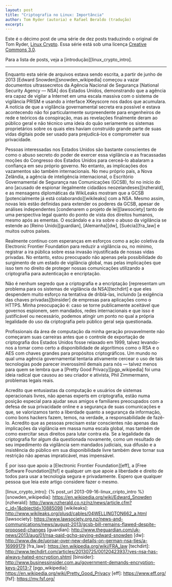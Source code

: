 ```yaml
---
layout: post
title: "Criptografia no Linux: Importância"
author: Tom Ryder (autoria) e Rafael Beraldo (tradução)
excerpt:
---
```


Este é o décimo post de uma série de dez posts traduzindo o original de Tom
Ryder, [Linux Crypto][linux_crypto]. Essa série está sob uma licença [Creative
Commons 3.0][cc].

Para a lista de posts, veja a [introdução][linux_crypto_intro].

---

Enquanto esta série de arquivos estava sendo escrita, a partir de junho de 2013
[Edward Snowden][snowden_wikipedia] começou a vazar documentos ultrassecretos
da Agência Nacional de Segurança [National Security Agency — NSA] dos Estados
Unidos, demonstrando que a agência era capaz de vigilar a Internet em uma
escala massiva com o sistema de vigilância PRISM e usando a interface XKeyscore
nos dados que acumulara. A notícia de que a vigilância governamental secreta
era possível e estava acontecendo não foi particularmente surpreendente para
engenheiros de rede e teóricos da conspiração, mas as revelações finalmente
deram ao público geral e não técnico uma ideia do quão seriamente os sistemas
proprietários sobre os quais eles haviam construído grande parte de suas vidas
digitais pode ser usado para prejudicá-los e comprometer sua privacidade.

Pessoas interessadas nos Estados Unidos são bastante conscientes de como o
abuso secreto do poder de exercer essa vigilância e as fracassadas moções do
Congresso dos Estados Unidos para cerceá-lo abalaram a confiança em seu próprio
governo. No entanto, as implicações dos vazamentos são também internacionais.
No meu próprio país, a Nova Zelândia, a agência de inteligência internacional,
o Escritório Governamental de Segurança nas Comunicações (GCSB), foi no início
do ano [acusado de espionar ilegalmente cidadãos neozelandeses][nzherald], e as
mensagens diplomáticas da WikiLeaks mostram que a GCSB [potencialmente já está
colaborando][wikileaks] com a NSA. Mesmo assim, novas leis estão definidas para
extender os poderes da GCSB, apesar de análises independentes [condenarem o
projeto de lei][lawsociety] tanto de uma perspectiva legal quanto do ponto de
vista dos direitos humanos, mesmo após as ementas. O escândalo e a ira sobre o
abuso da vigilância se estende ao [Reino Unido][guardian], [Alemanha][dw],
[Suécia][fra_law] e muitos outros países.

Realmente continuo com esperanças em esforços como a ação coletiva da
Electronic Frontier Foundation para reduzir a vigilância ou, no mínimo,
registrar a ira pública sobre essa invasão injustificada de nossas vidas
privadas. No entanto, estou preocupado não apenas pela possibilidade do
surgimento de um estado de vigilância global, mas pelas implicações que isso
tem no direito de proteger nossas comunicações utilizando a criptografia para
autenticação e encriptação.

Não é nenhum segredo que a criptografia e a encriptação [representam um
problema para os sistemas de vigilância da NSA][techdirt] e que eles despendem
muito esforço na tentativa de driblá-las, incluindo [a exigência das chaves
privadas][binsider] de empresas para aplicações como o HTTPS. Minha preocupação
é: caso se torne publicamente aceitável que governos espionem, sem mandados,
redes internacionais e que isso é justificável ou necessário, podemos atingir
um ponto no qual a própria legalidade do uso da criptografia pelo público geral
seja questionada.

Profissionais da área de computação da minha geração provavelmente não
começaram suas carreiras antes que o controle de exportação de criptografia dos
Estados Unidos fosse relaxado em 1999, talvez levando-nos a tomar como certo a
disponibilidade de algorítimos como o RSA e o AES com chaves grandes para
propósitos criptográficos. Um mundo no qual uma agência governamental tentaria
ativamente cercear o uso de tais tecnologias pode parecer inverossímil demais
para nós — talvez menos para quem se lembra que a [Pretty Good
Privacy][pgp_wikipedia] foi uma ideia radical que causou ao seu criador e
ativista, Phil Zimmermann, problemas legais reais.

Acredito que entusiastas da computação e usuários de sistemas operacionais
livres, não apenas experts em criptografia, estão numa posição especial para
ajudar seus amigos e familiares preocupados com a defesa de sua privacidade
online e a segurança de suas comunicações e que, se valorizamos tanto a
liberdade quanto a segurança da informação, como bons hackers fazem, temos, na
verdade, a responsabilidade de fazê-lo. Acredito que as pessoas precisam estar
conscientes não apenas das implicações da vigilância em massa numa escala
global, mas também de como exercitar seus direitos para lutar contra ela. Se a
legalidade da criptografia for algum dia questionada novamente, como um
resultado de seu impedimento da vigilância sem mandados judiciais, sua difusão
e a insistência do público em sua disponibilidade livre também deve tornar sua
restrição não apenas impraticável, mas impensável.

É por isso que apoio a [Electronic Frontier Foundation][eff], a [Free Software
Foundation][fsf] e qualquer um que apoie a liberdade e direito de todos para
usar a tecnologia segura e privadamente. Espero que qualquer pessoa que leia
este artigo considere fazer o mesmo.

[linux_crypto]: http://blog.sanctum.geek.nz/series/linux-crypto/
[cc]: http://creativecommons.org/licenses/by-nc-sa/3.0/
[linux_crypto_intro]: {% post_url 2013-09-16-linux_cripto_intro %}
[snowden_wikipedia]: https://en.wikipedia.org/wiki/Edward_Snowden
[nzherald]: http://www.nzherald.co.nz/nz/news/article.cfm?c_id=1&objectid=10885098
[wikileaks]: http://www.wikileaks.org/plusd/cables/04WELLINGTON662_a.html
[lawsociety]: https://www.lawsociety.org.nz/news-and-communications/news/august-2013/gcsb-bill-remains-flawed-despite-proposed-changes
[guardian]: http://www.theguardian.com/uk-news/2013/aug/01/nsa-paid-gchq-spying-edward-snowden
[dw]: http://www.dw.de/uproar-over-new-details-on-german-nsa-ties/a-16999179
[fra_law]: https://en.wikipedia.org/wiki/FRA_law
[techdirt]: http://www.techdirt.com/articles/20130725/00120423937/yes-nsa-has-always-hated-encryption.shtml
[binsider]: http://www.businessinsider.com.au/government-demands-encryption-keys-2013-7
[pgp_wikipedia]: https://en.wikipedia.org/wiki/Pretty_Good_Privacy
[eff]: https://www.eff.org/
[fsf]: https://my.fsf.org/
